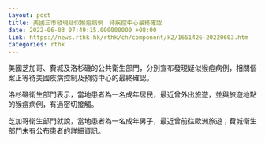 ```yaml
---
layout: post
title: 美國三市發現疑似猴痘病例　待疾控中心最終確認
date: 2022-06-03 07:49:15.000000000 +08:00
link: https://news.rthk.hk/rthk/ch/component/k2/1651426-20220603.htm
categories: rthk
---
```


美國芝加哥、費城及洛杉磯的公共衛生部門，分別宣布發現疑似猴痘病例，相關個案正等待美國疾病控制及預防中心的最終確認。

洛杉磯衛生部門表示，當地患者為一名成年居民，最近曾外出旅遊，並與旅遊地點的猴痘病例，有過密切接觸。

芝加哥衛生部門就說，當地患者為一名成年男子，最近曾前往歐洲旅遊；費城衛生部門未有公布患者的詳細資訊。
